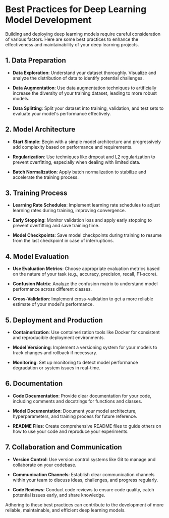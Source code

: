 # Best Practices for Deep Learning Model Development

Building and deploying deep learning models require careful consideration of various factors. Here are some best practices to enhance the effectiveness and maintainability of your deep learning projects.

## 1. Data Preparation

- **Data Exploration**: Understand your dataset thoroughly. Visualize and analyze the distribution of data to identify potential challenges.

- **Data Augmentation**: Use data augmentation techniques to artificially increase the diversity of your training dataset, leading to more robust models.

- **Data Splitting**: Split your dataset into training, validation, and test sets to evaluate your model's performance effectively.

## 2. Model Architecture

- **Start Simple**: Begin with a simple model architecture and progressively add complexity based on performance and requirements.

- **Regularization**: Use techniques like dropout and L2 regularization to prevent overfitting, especially when dealing with limited data.

- **Batch Normalization**: Apply batch normalization to stabilize and accelerate the training process.

## 3. Training Process

- **Learning Rate Schedules**: Implement learning rate schedules to adjust learning rates during training, improving convergence.

- **Early Stopping**: Monitor validation loss and apply early stopping to prevent overfitting and save training time.

- **Model Checkpoints**: Save model checkpoints during training to resume from the last checkpoint in case of interruptions.

## 4. Model Evaluation

- **Use Evaluation Metrics**: Choose appropriate evaluation metrics based on the nature of your task (e.g., accuracy, precision, recall, F1-score).

- **Confusion Matrix**: Analyze the confusion matrix to understand model performance across different classes.

- **Cross-Validation**: Implement cross-validation to get a more reliable estimate of your model's performance.

## 5. Deployment and Production

- **Containerization**: Use containerization tools like Docker for consistent and reproducible deployment environments.

- **Model Versioning**: Implement a versioning system for your models to track changes and rollback if necessary.

- **Monitoring**: Set up monitoring to detect model performance degradation or system issues in real-time.

## 6. Documentation

- **Code Documentation**: Provide clear documentation for your code, including comments and docstrings for functions and classes.

- **Model Documentation**: Document your model architecture, hyperparameters, and training process for future reference.

- **README Files**: Create comprehensive README files to guide others on how to use your code and reproduce your experiments.

## 7. Collaboration and Communication

- **Version Control**: Use version control systems like Git to manage and collaborate on your codebase.

- **Communication Channels**: Establish clear communication channels within your team to discuss ideas, challenges, and progress regularly.

- **Code Reviews**: Conduct code reviews to ensure code quality, catch potential issues early, and share knowledge.

Adhering to these best practices can contribute to the development of more reliable, maintainable, and efficient deep learning models.
